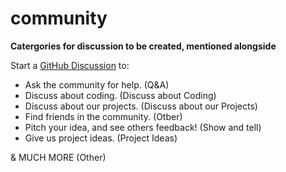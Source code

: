 # community

**Catergories for discussion to be created, mentioned alongside**

Start a [GitHub Discussion](https://github.com/collab-community/community/discussions) to:


- Ask the community for help. (Q&A)
- Discuss about coding. (Discuss about Coding)
- Discuss about our projects. (Discuss about our Projects)
- Find friends in the community. (Otber)
- Pitch your idea, and see others feedback! (Show and tell)
- Give us project ideas. (Project Ideas)

& MUCH MORE (Other)
